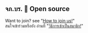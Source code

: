 ## จภ.บร. 🤟 Open source
Want to join? see "[How to join us!](../join-us.md)"
<br/>สนใจเข้าร่วมหรือยัง อ่านที่ "[วิธีการเข้าเป็นสมาชิก!](../join-us.md)"
